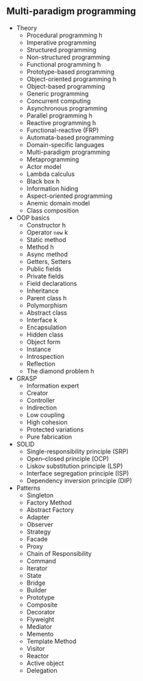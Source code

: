 ## Multi-paradigm programming

- Theory
  - Procedural programming h
  - Imperative programming
  - Structured programming
  - Non-structured programming
  - Functional programming h
  - Prototype-based programming
  - Object-oriented programming h
  - Object-based programming 
  - Generic programming
  - Concurrent computing
  - Asynchronous programming
  - Parallel programming h
  - Reactive programming h
  - Functional-reactive (FRP)
  - Automata-based programming
  - Domain-specific languages
  - Multi-paradigm programming
  - Metaprogramming
  - Actor model
  - Lambda calculus
  - Black box h
  - Information hiding
  - Aspect-oriented programming
  - Anemic domain model
  - Class composition
- OOP basics
  - Constructor h
  - Operator `new` k
  - Static method
  - Method h
  - Async method
  - Getters, Setters
  - Public fields
  - Private fields
  - Field declarations
  - Inheritance
  - Parent class h
  - Polymorphism
  - Abstract class
  - Interface k
  - Encapsulation
  - Hidden class
  - Object form
  - Instance
  - Introspection
  - Reflection
  - The diamond problem h
- GRASP
  - Information expert
  - Creator
  - Controller
  - Indirection
  - Low coupling
  - High cohesion
  - Protected variations
  - Pure fabrication
- SOLID
  - Single-responsibility principle (SRP)
  - Open–closed principle (OCP)
  - Liskov substitution principle (LSP)
  - Interface segregation principle (ISP)
  - Dependency inversion principle (DIP)
- Patterns
  - Singleton
  - Factory Method
  - Abstract Factory
  - Adapter
  - Observer
  - Strategy
  - Facade
  - Proxy
  - Chain of Responsibility
  - Command
  - Iterator
  - State
  - Bridge
  - Builder
  - Prototype
  - Composite
  - Decorator
  - Flyweight
  - Mediator
  - Memento
  - Template Method
  - Visitor
  - Reactor
  - Active object
  - Delegation
